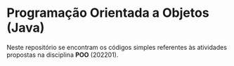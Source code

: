 # Programação Orientada a Objetos (Java)

Neste repositório se encontram os códigos simples referentes às atividades propostas na disciplina **POO** (202201). 

[//]: <> (Outras atividades como o Show do Milhão, e atividade sobre view também foram atividades propostas nessa matéria.)
